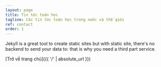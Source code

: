 ```yaml
---
layout: page
title: Tin tức toán học
tagline: Các tin tức toán học trong nước và thế giới
ref: contact
order: 1
---
```


Jekyll is a great tool to create static sites but with static site, there's no backend to send your data to: that is why you need a third part service.

[Trở về trang chủ]({{ '/' | absolute_url }})
